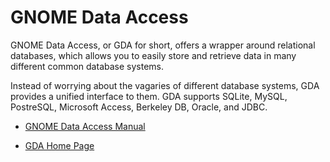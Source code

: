 # GNOME Data Access

GNOME Data Access, or GDA for short, offers a wrapper around relational
databases, which allows you to easily store and retrieve data in many
different common database systems.

Instead of worrying about the vagaries of different database systems,
GDA provides a unified interface to them. GDA supports SQLite, MySQL,
PostreSQL, Microsoft Access, Berkeley DB, Oracle, and JDBC.

  - [GNOME Data Access
    Manual](https://developer.gnome.org/libgda/stable/)

  - [GDA Home Page](http://www.gnome-db.org/)
